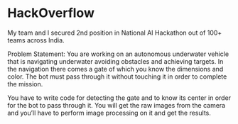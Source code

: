 # HackOverflow
My team and I secured 2nd position in National AI Hackathon out of 100+ teams across India.

Problem Statement:
You are working on an autonomous underwater vehicle that is navigating underwater avoiding obstacles and achieving targets. In the navigation there comes a gate of which you know the dimensions and color. The bot must pass through it without touching it in order to complete the mission.

You have to write code for detecting the gate and to know its center in order for the bot to pass through it. You will get the raw images from the camera and you’ll have to perform image processing on it and get the results.

